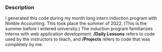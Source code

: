 ### Description
I generated this code during my month long intern induction program with Nimble Accounting. This took place the summer of 2022. (This is the summer before I entered  university.) The induction program familiarizes interns with web application development. **/Daily Lessons** refers to code used by the instructors to teach, and **/Projects** refers to code that was completely by me.
